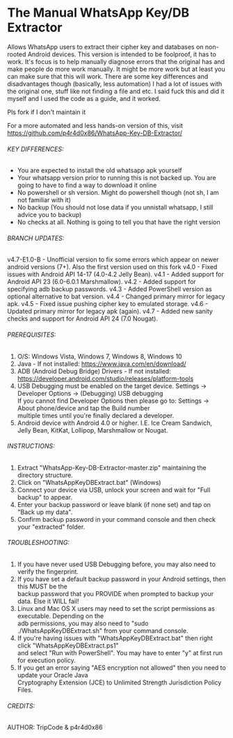 # The Manual WhatsApp Key/DB Extractor
Allows WhatsApp users to extract their cipher key and databases on non-rooted Android devices.
This version is intended to be foolproof, it has to work. It's focus is to help manually diagnose errors that the original has and make people do more work manually. It might be more work but at least you can make sure that this will work. There are some key differences and disadvantages though (basically, less automation)
I had a lot of issues with the original one, stuff like not finding a file and etc. I said fuck this and did it myself and I used the code as a guide, and it worked.

Pls fork if I don't maintain it

For a more automated and less hands-on version of this, visit https://github.com/p4r4d0x86/WhatsApp-Key-DB-Extractor/

###### KEY DIFFERENCES:

- You are expected to install the old whatsapp apk yourself
- Your whatsapp version prior to running this is not backed up. You are going to have to find a way to download it online
- No powershell or sh version. Might do powershell though (not sh, I am not familiar with it)
- No backup (You should not lose data if you unnistall whatsapp, I still advice you to backup)
- No checks at all. Nothing is going to tell you that have the right version

###### BRANCH UPDATES:
v4.7-E1.0-B - Unofficial version to fix some errors which appear on newer android versions (7+). Also the first version used on this fork
v4.0 - Fixed issues with Android API 14-17 (4.0-4.2 Jelly Bean).
v4.1 - Added support for Android API 23 (6.0-6.0.1 Marshmallow).
v4.2 - Added support for specifying adb backup passwords.
v4.3 - Added PowerShell version as optional alternative to bat version.
v4.4 - Changed primary mirror for legacy apk.
v4.5 - Fixed issue pushing cipher key to emulated storage.
v4.6 - Updated primary mirror for legacy apk (again).
v4.7 - Added new sanity checks and support for Android API 24 (7.0 Nougat).

###### PREREQUISITES:
 1. O/S: Windows Vista, Windows 7, Windows 8, Windows 10 
 2. Java - If not installed: https://www.java.com/en/download/  
 3. ADB (Android Debug Bridge) Drivers - If not installed: https://developer.android.com/studio/releases/platform-tools
 4. USB Debugging must be enabled on the target device. Settings -> Developer Options -> (Debugging) USB debugging  
     If you cannot find Developer Options then please go to: Settings -> About phone/device and tap the Build number  
     multiple times until you're finally declared a developer.  
 5. Android device with Android 4.0 or higher. I.E. Ice Cream Sandwich, Jelly Bean, KitKat, Lollipop, Marshmallow or Nougat.  


###### INSTRUCTIONS:
 1. Extract "WhatsApp-Key-DB-Extractor-master.zip" maintaining the directory structure.  
 2. Click on "WhatsAppKeyDBExtract.bat" (Windows)  
 3. Connect your device via USB, unlock your screen and wait for "Full backup" to appear.  
 4. Enter your backup password or leave blank (if none set) and tap on "Back up my data".  
 5. Confirm backup password in your command console and then check your "extracted" folder.  
 

###### TROUBLESHOOTING:
 1. If you have never used USB Debugging before, you may also need to verify the fingerprint.  
 2. If you have set a default backup password in your Android settings, then this MUST be the  
     backup password that you PROVIDE when prompted to backup your data. Else it WILL fail!  
 3. Linux and Mac OS X users may need to set the script permissions as executable. Depending on the  
     adb permissions, you may also need to "sudo ./WhatsAppKeyDBExtract.sh" from your command console.  
 4. If you're having issues with "WhatsAppKeyDBExtract.bat" then right click "WhatsAppKeyDBExtract.ps1"  
     and select "Run with PowerShell". You may have to enter "y" at first run for execution policy.  
 5. If you get an error saying "AES encryption not allowed" then you need to update your Oracle Java  
    Cryptography Extension (JCE) to Unlimited Strength Jurisdiction Policy Files.  


###### CREDITS:
 AUTHOR: TripCode & p4r4d0x86
